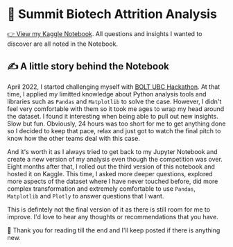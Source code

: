 # 🧬 Summit Biotech Attrition Analysis

[👉 View my Kaggle Notebook](https://www.kaggle.com/code/danielggak/biotech-attrition-analysis?kernelSessionId=116188868). All questions and insights I wanted to discover are all noted in the Notebook. 

## ✍️ A little story behind the Notebook 
April 2022, I started challenging myself with [BOLT UBC Hackathon](https://www.boltbootcamps.com/events/bolt-ubc-bootcamp-2022-sponsored-by-accenture). At that time, I applied my limitted knowledge about Python analysis tools and libraries such as ```Pandas``` and ```Matplotlib``` to solve the case. However, I didn't feel very comfortable with them so it took me ages to wrap my head around the dataset. I found it interesting when being able to pull out new insights. Slow but fun. Obviously, 24 hours was too short for me to get anything done so I decided to keep that pace, relax and just got to watch the final pitch to know how the other teams deal with this case. 

And it's worth it as I always tried to get back to my Jupyter Notebook and create a new version of my analysis even though the competition was over. Eight months after that, I rolled out the third version of this notebook and hosted it on Kaggle. This time, I asked more deeper questions, explored more aspects of the dataset where I have never touched before, did more complex transformation and extremely comfortable to use ```Pandas```, ```Matplotlib``` and ```Plotly``` to answer questions that I want. 

This is defintely not the final version of it as there is still room for me to improve. I'd love to hear any thoughts or recommendations that you have.

💖 Thank you for reading till the end and I'll keep posted if there is anything new. 
